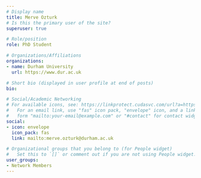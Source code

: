 ```yaml
---
# Display name
title: Merve Ozturk
# Is this the primary user of the site?
superuser: true

# Role/position
role: PhD Student

# Organizations/Affiliations
organizations:
- name: Durham University
  url: https://www.dur.ac.uk

# Short bio (displayed in user profile at end of posts)
bio: 

# Social/Academic Networking
# For available icons, see: https://linkprotect.cudasvc.com/url?a=https%3a%2f%2fsourcethemes.com%2facademic%2fdocs%2fpage-builder%2f%23icons&c=E,1,03Q55I8O6D-V-MsaI5i3Th7UvGHpRVj6l4dANOBXiQaBRckWF-Uxi40d1B8mh5T88rS8FWL6R2UVO5-e4mDAmzVU5C2FJcU0kEkb6Qi2tyc,&typo=1
#   For an email link, use "fas" icon pack, "envelope" icon, and a link in the
#   form "mailto:your-email@example.com" or "#contact" for contact widget.
social:
- icon: envelope
  icon_pack: fas
  link: mailto:merve.ozturk@durham.ac.uk

# Organizational groups that you belong to (for People widget)
#   Set this to `[]` or comment out if you are not using People widget.
user_groups:
- Network Members
---
```

